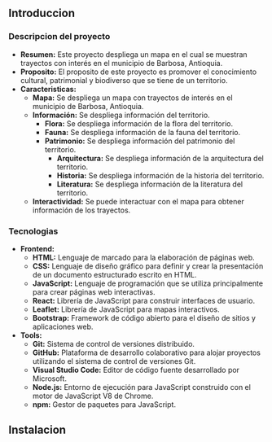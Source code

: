 ## Introduccion
### Descripcion del proyecto
- **Resumen:** Este proyecto despliega un mapa en el cual se muestran trayectos con interés en el municipio de Barbosa, Antioquia.
- **Proposito:** El proposito de este proyecto es promover el conocimiento cultural, patrimonial y biodiverso que se tiene de un territorio.
- **Caracteristicas:** 
    - **Mapa:** Se despliega un mapa con trayectos de interés en el municipio de Barbosa, Antioquia.
    - **Información:** Se despliega información del territorio.
        - **Flora:** Se despliega información de la flora del territorio.
        - **Fauna:** Se despliega información de la fauna del territorio.
        - **Patrimonio:** Se despliega información del patrimonio del territorio.
            - **Arquitectura:** Se despliega información de la arquitectura del territorio.
            - **Historia:** Se despliega información de la historia del territorio.
            - **Literatura:** Se despliega información de la literatura del territorio.
    - **Interactividad:** Se puede interactuar con el mapa para obtener información de los trayectos.
### Tecnologias
- **Frontend:** 
    - **HTML:** Lenguaje de marcado para la elaboración de páginas web.
    - **CSS:** Lenguaje de diseño gráfico para definir y crear la presentación de un documento estructurado escrito en HTML.
    - **JavaScript:** Lenguaje de programación que se utiliza principalmente para crear páginas web interactivas.
    - **React:** Librería de JavaScript para construir interfaces de usuario.
    - **Leaflet:** Librería de JavaScript para mapas interactivos.
    - **Bootstrap:** Framework de código abierto para el diseño de sitios y aplicaciones web.
- **Tools:**
    - **Git:** Sistema de control de versiones distribuido.
    - **GitHub:** Plataforma de desarrollo colaborativo para alojar proyectos utilizando el sistema de control de versiones Git.
    - **Visual Studio Code:** Editor de código fuente desarrollado por Microsoft.
    - **Node.js:** Entorno de ejecución para JavaScript construido con el motor de JavaScript V8 de Chrome.
    - **npm:** Gestor de paquetes para JavaScript.
## Instalacion
